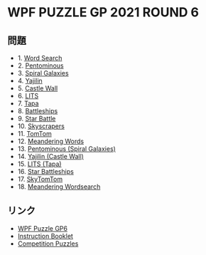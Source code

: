 # WPF PUZZLE GP 2021 ROUND 6

## 問題
- 1\. [Word Search](../puzzle/wordsearch.md)
- 2\. [Pentominous](../puzzle/pentominous.md)
- 3\. [Spiral Galaxies](../puzzle/spiralgalaxies.md)
- 4\. [Yajilin](../puzzle/yajilin.md)
- 5\. [Castle Wall](../puzzle/castlewall.md)
- 6\. [LITS](../puzzle/lits.md)
- 7\. [Tapa](../puzzle/tapa.md)
- 8\. [Battleships](../puzzle/battleships.md)
- 9\. [Star Battle](../puzzle/starbattle.md)
- 10\. [Skyscrapers](../puzzle/skyscrapers.md)
- 11\. [TomTom](../puzzle/tomtom.md)
- 12\. [Meandering Words](../puzzle/meanderingwords.md)
- 13\. [Pentominous (Spiral Galaxies)](../puzzle/pentominous-spiralgalaxies.md)
- 14\. [Yajilin (Castle Wall)](../puzzle/yajilin-castlewall.md)
- 15\. [LITS (Tapa)](../puzzle/lits-tapa.md)
- 16\. [Star Battleships](../puzzle/star-battleships.md)
- 17\. [SkyTomTom](../puzzle/sky-tomtom.md)
- 18\. [Meandering Wordsearch](../puzzle/meandering-wordsearch.md)

## リンク
- [WPF Puzzle GP6](https://gp.worldpuzzle.org/content/wpf-puzzle-gp6-5)
- [Instruction Booklet](https://gp.worldpuzzle.org/content/instruction-booklet-124)
- [Competition Puzzles](https://gp.worldpuzzle.org/content/competition-puzzles-89)
